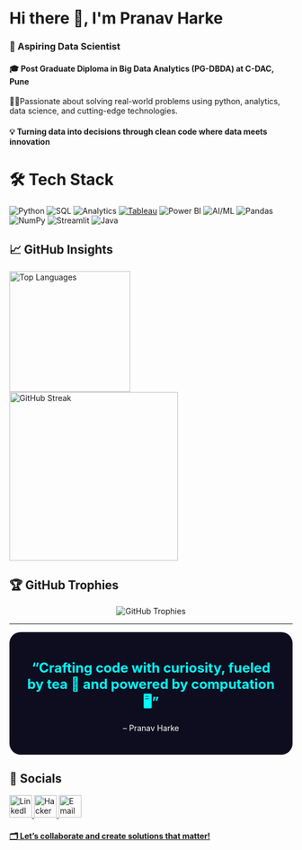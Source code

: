# Hi there 👋, I'm Pranav Harke

### 🚀 Aspiring Data Scientist 

#### 🎓 Post Graduate Diploma in Big Data Analytics (PG-DBDA) at C-DAC, Pune  

🚴🏻Passionate about solving real-world problems using python, analytics, data science, and cutting-edge technologies.

#### 💡 **Turning data into decisions through clean code where data meets innovation**

# 🛠️ Tech Stack
![Python](https://img.shields.io/badge/PYTHON-FFD43B?style=for-the-badge&logo=python&logoColor=blue)
![SQL](https://img.shields.io/badge/SQL-00758F?style=for-the-badge&logo=mysql&logoColor=white)
![Analytics](https://img.shields.io/badge/ANALYTICS-grey?style=for-the-badge&logo=chartdotjs&logoColor=lime)
[![Tableau](https://img.shields.io/badge/TABLEAU-ffffff?style=for-the-badge&logo=tableau&logoColor=blue)](https://public.tableau.com/app/profile/pranavharke/vizzes)
![Power BI](https://img.shields.io/badge/POWER%20BI-F2C811?style=for-the-badge&logo=powerbi&logoColor=black)
![AI/ML](https://img.shields.io/badge/AI/ML-ffffff?style=for-the-badge&logo=openai&logoColor=0072C6)
![Pandas](https://img.shields.io/badge/PANDAS-150505?style=for-the-badge&logo=pandas&logoColor=blue)
![NumPy](https://img.shields.io/badge/NUMPY-013260?style=for-the-badge&logo=numpy&logoColor=red)
![Streamlit](https://img.shields.io/badge/STREAMLIT-FF4B4B?style=for-the-badge&logo=streamlit&logoColor=black)
![Java](https://img.shields.io/badge/JAVA-4B4B4B?style=for-the-badge&logo=coffee&logoColor=white)
 
## 📈 GitHub Insights
<div align="left">
  <img src="https://github-readme-stats.vercel.app/api/top-langs/?username=pranavharke&layout=compact&theme=radical" alt="Top Languages" width="215"/>
  <img src="https://streak-stats.demolab.com?user=pranavharke&theme=radical" alt="GitHub Streak" width="300"/>
</div>

## 🏆 GitHub Trophies

<p align="center">
  <img src="https://github-profile-trophy.vercel.app/?username=pranavharke&theme=radical" alt="GitHub Trophies" />
</p>



---
<div align="center" style="background:#0D0D1F;padding:25px;border-radius:20px;width:fit;">
  <p style="font-size:1.5rem;color:#00ffff;margin-bottom:10px;"><strong>
  “Crafting code with curiosity, fueled by tea 🍵 and powered by computation 🖥️”
  </strong></p>
  <p style="color:#ffff;">– Pranav Harke</p>
</div>

## 🔗 Socials

<div align="left">
  <a href="https://www.linkedin.com/in/pranav-harke-84a1581a1" target="_blank">
    <img src="https://cdn.jsdelivr.net/gh/devicons/devicon/icons/linkedin/linkedin-original.svg" alt="LinkedIn" width="40"/>
  </a>
  <a href="https://www.hackerrank.com/pranavharke" target="_blank">
    <img src="https://cdn.iconscout.com/icon/free/png-256/free-hackerrank-logo-icon-download-in-svg-png-gif-file-formats--technology-social-media-company-brand-vol-3-pack-logos-icons-2970313.png" alt="HackerRank" width="40"/>
  </a>
  <a href="mailto:harkep20@outlook.com" target="_blank">
    <img src="https://cdn-icons-png.flaticon.com/512/8743/8743964.png" alt="Email" width="40">
</div>



#### 🗂️ Let’s collaborate and create solutions that matter!
